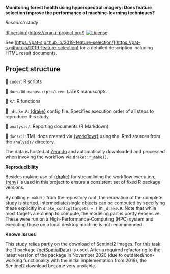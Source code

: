 **Monitoring forest health using hyperspectral imagery: Does feature selection improve the performance of machine-learning techniques?**

_Research study_

<!-- badges: start -->
[!R version](https://img.shields.io/badge/R=-3.6.3-brightgreen.svg)](https://cran.r-project.org/)
[![License](https://img.shields.io/github/license/mashape/apistatus.svg)](http://choosealicense.com/licenses/mit/)
<!-- badges: end -->

See [https://pat-s.github.io/2019-feature-selection/](https://pat-s.github.io/2019-feature-selection) for a detailed description including HTML result documents.

## Project structure

:notebook_with_decorative_cover: `code/`: R scripts

:notebook_with_decorative_cover: `docs/00-manuscripts/ieee`: LaTeX manuscripts

:notebook_with_decorative_cover: `R/`: R functions

:notebook_with_decorative_cover: `_drake.R`: [{drake}](https://docs.ropensci.org/drake/) config file.
  Specifies execution order of all steps to reproduce this study.

:notebook_with_decorative_cover: `analysis/`: Reporting documents (R Markdown)

:notebook_with_decorative_cover: `docs/`: HTML docs created via [{workflowr}](https://jdblischak.github.io/workflowr/) using the .Rmd sources from the `analysis/` directory.

The data is hosted at [Zenodo](https://doi.org/10.5281/zenodo.2635403) and automatically downloaded and processed when invoking the workflow via `drake::r_make()`.

**Reproducibility**

Besides making use of [{drake}](https://docs.ropensci.org/drake/) for streamlining the workflow execution, [{renv}](https://rstudio.github.io/renv/index.html) is used in this project to ensure a consistent set of fixed R package versions.

By calling `r_make()` from the repository root, the recreation of the complete study is started.
Intermediate/single objects can be computed by specifying these explicitly in `drake_config(targets = )` in `_drake.R`.
Note that while most targets are cheap to compute, the modeling part is pretty expensive.
These were run on a High-Performance-Computing (HPC) system and executing those on a local desktop machine is not recommended.

**Known Issues**

This study relies partly on the download of Sentinel2 images.
For this task the R package [{getSpatialData}](https://github.com/16EAGLE/getSpatialData) is used.
After a required refactoring to the latest version of the package in November 2020 (due to outdated/non-working functionality with the initial implementation from 2019), the Sentinel2 download became very unstable.


